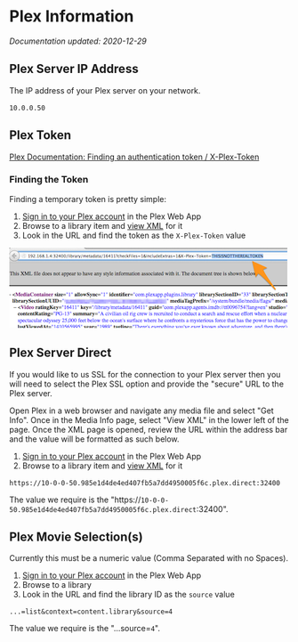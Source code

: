 # Plex Information

_Documentation updated: 2020-12-29_

## Plex Server IP Address
The IP address of your Plex server on your network.

    10.0.0.50

## Plex Token
<a href="https://support.plex.tv/articles/204059436-finding-an-authentication-token-x-plex-token"> Plex Documentation: Finding an authentication token / X-Plex-Token </a>

### Finding the Token
Finding a temporary token is pretty simple:
1. <a href="https://support.plex.tv/articles/200933616-plex-account/">Sign in to your Plex account</a> in the Plex Web App
2. Browse to a library item and <a href="https://support.plex.tv/articles/201998867-investigate-media-information-and-formats/">view XML</a> for it
3. Look in the URL and find the token as the <code>X-Plex-Token</code> value
<p>

![](xml_info_token.png)

## Plex Server Direct
If you would like to us SSL for the connection to your Plex server then you will need to select the Plex SSL option and provide the "secure" URL to the Plex server.

Open Plex in a web browser and navigate any media file and select "Get Info".  Once in the Media Info page, select "View XML" in the lower left of the page.  Once the XML page is opened, review the URL within the address bar and the value will be formatted as such below.

1. <a href="https://support.plex.tv/articles/200933616-plex-account/">Sign in to your Plex account</a> in the Plex Web App
2. Browse to a library item and <a href="https://support.plex.tv/articles/201998867-investigate-media-information-and-formats/">view XML</a> for it
<p>
    
    https://10-0-0-50.985e1d4de4ed407fb5a7dd4950005f6c.plex.direct:32400

The value we require is the "https://<code>10-0-0-50.985e1d4de4ed407fb5a7dd4950005f6c.plex.direct</code>:32400".

## Plex Movie Selection(s)
Currently this must be a numeric value (Comma Separated with no Spaces).

1. <a href="https://support.plex.tv/articles/200933616-plex-account/">Sign in to your Plex account</a> in the Plex Web App
2. Browse to a library
3. Look in the URL and find the library ID as the <code>source</code> value
<p>

    ...=list&context=content.library&source=4

The value we require is the "...source=<code>4</code>".